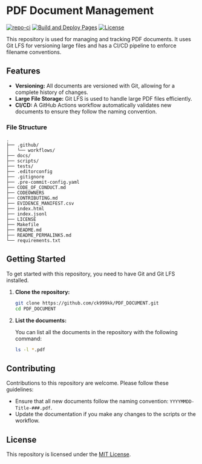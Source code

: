 # PDF Document Management

[![repo-ci](https://github.com/ck999kk/PDF_DOCUMENT/actions/workflows/repo-ci.yml/badge.svg)](https://github.com/ck999kk/PDF_DOCUMENT/actions/workflows/repo-ci.yml)
[![Build and Deploy Pages](https://github.com/ck999kk/PDF_DOCUMENT/actions/workflows/pages.yml/badge.svg)](https://github.com/ck999kk/PDF_DOCUMENT/actions/workflows/pages.yml)
[![License](https://img.shields.io/github/license/ck999kk/PDF_DOCUMENT)](LICENSE)

This repository is used for managing and tracking PDF documents. It uses Git LFS for versioning large files and has a CI/CD pipeline to enforce filename conventions.

## Features

*   **Versioning:** All documents are versioned with Git, allowing for a complete history of changes.
*   **Large File Storage:** Git LFS is used to handle large PDF files efficiently.
*   **CI/CD:** A GitHub Actions workflow automatically validates new documents to ensure they follow the naming convention.

### File Structure

```
.
├── .github/
│   └── workflows/
├── docs/
├── scripts/
├── tests/
├── .editorconfig
├── .gitignore
├── .pre-commit-config.yaml
├── CODE_OF_CONDUCT.md
├── CODEOWNERS
├── CONTRIBUTING.md
├── EVIDENCE_MANIFEST.csv
├── index.html
├── index.jsonl
├── LICENSE
├── Makefile
├── README.md
├── README_PERMALINKS.md
└── requirements.txt
```

## Getting Started

To get started with this repository, you need to have Git and Git LFS installed.

1.  **Clone the repository:**

    ```bash
    git clone https://github.com/ck999kk/PDF_DOCUMENT.git
    cd PDF_DOCUMENT
    ```

2.  **List the documents:**

    You can list all the documents in the repository with the following command:

    ```bash
    ls -l *.pdf
    ```

## Contributing

Contributions to this repository are welcome. Please follow these guidelines:

*   Ensure that all new documents follow the naming convention: `YYYYMMDD-Title-###.pdf`.
*   Update the documentation if you make any changes to the scripts or the workflow.

## License

This repository is licensed under the [MIT License](LICENSE).